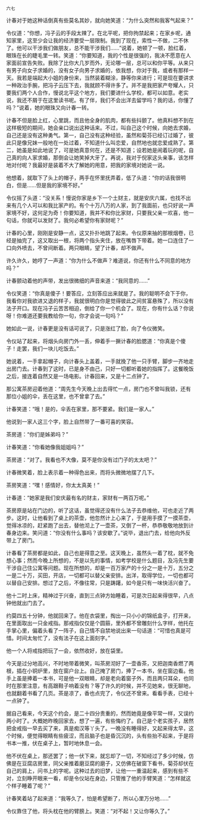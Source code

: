     六七 

   计春对于她这种话倒真有些莫名其妙，就向她笑道：“为什么突然和我客气起来？”

   令仪道：“你想，冯子云的手段太辣了。在北平呢，把你拘禁起来；在家乡呢，通知家里，这至少会让我的经济要受一层限制。我到了现在，索性一不做，二不休了。他可以干涉我们做朋友，总不能干涉我们……”说着，她顿了一顿，脸红着，眼珠在长的睫毛里一转。笑道：“你要知道，我的个性是很强的，我决不愿意在人家面前宣告失败。我除了比你大几岁而外，无论哪一层，总可以和你平等。从来只有男子向女子求婚的，没有女子向男子求婚的，依我想，你对于我，或者有那样一天。我若是端起大小姐的身份来，当然装着糊涂，静等你来进行；可是现在要讲求一种政治手腕，把冯子云压下去，我就顾不得许多了。并不是我把家产夸耀人，只要我们两个人合作，慢说北平这个地方，我们要进什么学校，都可以如意。老实说，我还不屑于在这里读书呢。有了伴，我们不会出洋去留学吗？我的话，你懂了吗？”说着，她的眼珠又向计春一转。

   计春不但是脸上红，心里跳，而且他全身的肌肉，都有些抖颤了。他真料想不到在这样极短的期间，她会亲口说出这种话来。不过，叫自己这个时候，向她去求婚，自己还是没有这种勇气。第一，自己没有这种经验，虽然和菊芬已经订过婚了，彼此只是像兄妹一般地在一处过着，不知道什么叫恋爱，自然地也就恋爱成熟了。第二，她虽是如此地说了，可是她真意何在，还是不知道；设若她是闹着玩的呢，自己真的向人家求婚，那倒会让她笑掉大牙了。再说，我对于倪家这头亲事，该怎样地对付呢？我最好是装着不大了解她的用意，把我的家境对她说一说。

   他想着，就取下了头上的帽子，两手在怀里抚弄着，低了头道：“你的话我很明白，但是……但是我的家境不好。”

   令仪摇了头道：“没关系！慢说你家是乡下一个土财主，就是安庆六属，也找不出来有几个人可以和我比家产的。有个十万八万的人家，到了我面前，也只好说一声家境不好，这何足为奇！你要知道，我并不和你比家财，只要我父亲一欢喜，他一句话，你就可以发财了。我何必希望你有家财呢？”

   计春的心里，刚刚是安静一点，这又扑扑地跳了起来。令仪原来抽的那根烟卷，已经是抽完了，这又取出一根，将两个指头夹住，放在嘴唇下带着。她一口连住了一口向外喷去，不曾间断着。两只眼睛，望了计春，却不做声。

   许久许久，她哼了一声道：“你为什么不做声？难道说，你还有什么不同意的地方吗？”

   计春颤动着他的声带，发出很微细的声音来道：“我同意的……”

   令仪笑道：“你真是傻子！要答应，立刻答应出来就是了。我的聪明不会下于你，我看你对我欲进又退的样子，我就很明白你是觉得彼此之间贫富悬殊了，所以没有法子开口。现在冯子云苦苦相迫，倒给了你一个机会了。现在，你有什么话？你说呀！你难道还要我教给你一句，你才会说一句吗？”

   她如此一说，计春更是没有话可说了，只是涨红了脸，向了令仪微笑。

   令仪站了起来，将烟头向房门外一丢，伸着手一撅计春的脸腮道：“你真是个傻子！走罢，我们一块儿吃饭去。”

   她说着，一手拿起帽子，向计春头上盖着，一手就挽了他一只手臂，脚步一齐地走出房门去。计春到了这时，已是身不由己，只好一切都听着她的指挥了。这餐晚饭之后，接连着自然又是一场电影。计春回来，又是十二点钟了。

   那公寓茶房迎着他道：“周先生今天晚上出去得忙一点，房门也不曾叫我锁，还有那位小姐的伞，丢在这里，也不曾拿了去。”

   计春笑道：“哦！是的，伞丢在家里，那不要紧。我们是一家人。”

   他说到一家人这三个字，脸上自然带了一番可喜的笑容。

   茶房道：“你们是姊弟吗？”

   计春笑道：“你看她像我姐姐吗？”

   茶房道：“对了。我看也不大像，莫不是你没有过门子的太太吧？”

   计春微笑着，脸上表示着一种得色出来，而将头微微地摆了几下。

   茶房笑道：“嘿！感情好，你太太真美！”

   计春道：“她家是我们安庆最有名的财主，家财有一两百万呢。”

   茶房原是站在门边的，听了这话，虽觉得还没有什么法子去恭维他，可也走近了两步。这时，让他看到了桌上的茶壶，他忽然计上心来了，于是用手摸了一摸茶壶，觉得冰凉的，赶紧跑了出去，替他沏上了一壶茶，又倒了一杯，恭恭敬敬地放到计春身边来。笑问道：“你没有什么事吗？该安歇了。”说毕，退出门去，给他向外反带上了房门。

   计春看了茶房都是如此，自己也是得意之至。这天晚上，虽然头一着了枕，就不免想心事；然而今晚上所想的，不是以先的事情，如考学校是什么题目，及冯先生要干涉自己住公寓等问题。现在所想的，却是一百万家产的十分之一是十万，五分之一是二十万，买田，开店，一切都可以替父亲安排。出洋，取得学位，一切也都可以替自己安排。想过了之后，不像往常，只是踌躇，如今是只有一味快活兴奋了。

   他十二时上床，精神过于兴奋，直到三点钟方始睡着，可是次日起来得很早，八点钟他就出门去了。

   约莫四五十分钟，他就回来了。他在衣袋里，掏出一只小小的锦纸盒子，打开来，在里面取出一只金戒指。那戒指仅仅是个圆箍，里外都不曾雕刻什么字样，他托在手掌心里，偏着头看了一阵子，自己情不自禁地说出来一句话道：“可惜也真是可惜。时间太匆忙了，没有法子在这上面刻字。”

   他一个人将戒指把玩了一会，依然收好，放在袋里。

   今天是过分地高兴，不时地带着微笑，叫茶房沏好了一壶香茶，又把迦南香燃了两根，插在小铜炉里，放在窗户台上。自己掩了房门，捧了一本书，坐在窗边看。他手上虽是捧着一本书，可是他一双眼睛，却是老向着窗子外，而且两只耳朵，也同时在那里注意，有高跟鞋子响着没有？等了许久的时候，并不见她来，很无聊地，也就翻着书看了几页。茶是凉了，香也点完了，令仪还不曾来。看看手表，已经十一点钟了。

   据自己看来，今天这个约会，是二十四分贵重的，然而她竟是像平常一样，又误约两小时了。大概她昨晚回家去，想了一遍，有些悔约了。自己是个老实孩子，居然把金戒指一早去买了来，真是痴汉等丫头了。一晚没有睡得好，又起来得太早，这个时候，便觉得眼睛有些疲涩，而且脑子也是昏沉沉的，头有些抬不起来，于是将书本一推，伏在桌子上，暂时地休息一会。

   他不伏在桌上，那还罢了；他一伏下来，就忘却了一切，不知经过了多少时候，仿佛是在豆腐店房里，同父亲推着磨豆腐的磨子，又仿佛在破窗下看书，菊芬却伏在自己的肩上，问书上的字呢。这种过去的旧梦，让他一一重温起来，感到有些不对，立刻睁开眼来一看，却是令仪站在身边，只管推了他的手臂笑道：“怎样就这个样子睡着了呢？”

   计春笑着站了起来道：“我等久了，怕是希望断了，所以心里万分地……”

   令仪靠住了他，将头枕在他的臂膀上。笑道：“对不起！又让你等久了。”

